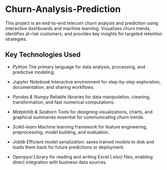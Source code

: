 # Churn-Analysis-Prediction
This project is an end-to-end telecom churn analysis and prediction using interactive dashboards and machine learning. Visualizes churn trends, identifies at-risk customers, and provides key insights for targeted retention strategies.

## Key Technologies Used

- *Python*
   The primary language for data analysis, processing, and predictive modeling.

- *Jupyter Notebook*
   Interactive environment for step-by-step exploration, documentation, and sharing workflows.

- *Pandas & Numpy*
   Reliable libraries for data manipulation, cleaning, transformation, and fast numerical computations.

- *Matplotlib & Seaborn*
   Tools for designing visualizations, charts, and graphical summaries essential for communicating churn trends.

- *Scikit-learn*
   Machine learning framework for feature engineering, preprocessing, model building, and evaluation.

- *Joblib*
   Efficient model serialization: saves trained models to disk and loads them back for future predictions or deployment.

- *Openpyxl*
   Library for reading and writing Excel (.xlsx) files, enabling direct integration with business data sources.
